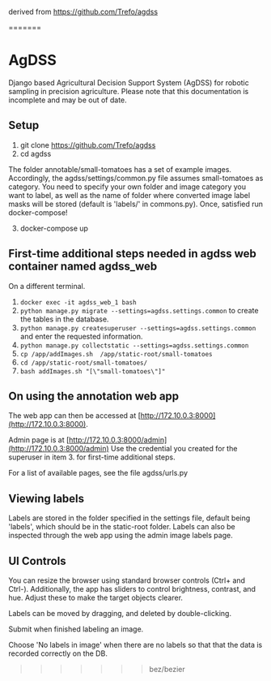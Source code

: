 derived from https://github.com/Trefo/agdss

=======
# AgDSS
  Django based Agricultural Decision Support System (AgDSS) for robotic sampling in precision agriculture.
  Please note that this documentation is incomplete and may be out of date.


## Setup

1. git clone https://github.com/Trefo/agdss
2. cd agdss

The folder annotable/small-tomatoes has a set of example images. Accordingly, the agdss/settings/common.py file assumes small-tomatoes as category. You need to specify your own folder and image category you want to label, as well as the name of folder where converted image label masks will be stored (default is 'labels/' in commons.py). Once, satisfied run docker-compose! 

3. docker-compose up

## First-time additional steps needed in agdss web container named agdss_web 
On a different terminal. 
1. ```docker exec -it agdss_web_1 bash```
2. ```python manage.py migrate --settings=agdss.settings.common``` to create the tables in the database.
3. ```python manage.py createsuperuser --settings=agdss.settings.common``` and enter the requested information.
4. ```python manage.py collectstatic --settings=agdss.settings.common ```
5. ```cp /app/addImages.sh  /app/static-root/small-tomatoes```
6. ```cd /app/static-root/small-tomatoes/```
7. ```bash addImages.sh "[\"small-tomatoes\"]" ```

## On using the annotation web app 
The web app can then be accessed at [http://172.10.0.3:8000](http://172.10.0.3:8000). 

Admin page is at [http://172.10.0.3:8000/admin](http://172.10.0.3:8000/admin)
Use the credential you created for the superuser in item 3. for first-time additional steps.  

For a list of available pages, see the file agdss/urls.py

## Viewing labels 
Labels are stored in the folder specified in the settings file, default being 'labels', which should be in the static-root folder. Labels can also be inspected through the web app using the admin image labels page. 

## UI Controls 
You can resize the browser using standard browser controls (Ctrl+ and Ctrl-). Additionally, the app has sliders to control brightness, contrast, and hue. Adjust these to make the target objects clearer.

Labels can be moved by dragging, and deleted by double-clicking.

Submit when finished labeling an image. 

Choose 'No labels in image' when there are no labels so that that the data is recorded correctly on the DB. 
>>>>>>> bez/bezier
